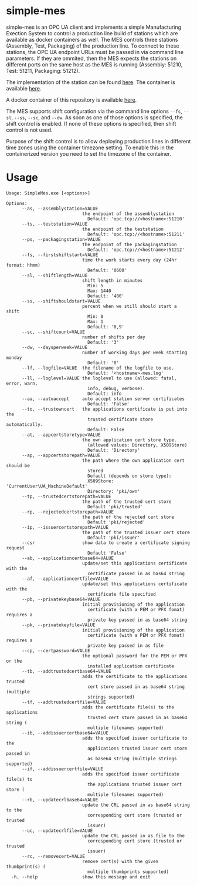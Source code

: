 # simple-mes

simple-mes is an OPC UA client and implements a simple Manufacturing Exection System to control a production line build of stations which are available as docker containers as well.
The MES controls three stations (Assembly, Test, Packaging) of the production line. To connect to these stations, the OPC UA endpoint URLs must be passed in via command line parameters.
If they are ommited, then the MES expects the stations on different ports on the same host as the MES is running (Assembly: 51210, Test: 51211, Packaging: 51212).

The implementation of the station can be found [here](https://github.com/hansgschossmann/simple-station). The container is available [here](https://hub.docker.com/r/hansgschossmann/simple-station).

A docker container of this repository is available [here](https://hub.docker.com/r/hansgschossmann/simple-mes).


The MES supports shift configuration via the command line options `--fs`, `--sl`, `--ss`, `--sc`, and `--dw`. As soon as one of those options is specified, the shift control is enabled.
If none of these options is specified, then shift control is not used.

Purpose of the shift control is to allow deploying production lines in different time zones using the container timezone setting. To enable this in the containerized version you need to set the timezone of the container.



# Usage

    Usage: SimpleMes.exe [<options>]
   
    Options:
          --as, --assemblystation=VALUE
                                 the endpoint of the assemblystation
                                   Default: 'opc.tcp://<hostname>:51210'
          --ts, --teststation=VALUE
                                 the endpoint of the teststation
                                   Default: 'opc.tcp://<hostname>:51211'
          --ps, --packagingstation=VALUE
                                 the endpoint of the packagingstation
                                   Default: 'opc.tcp://<hostname>:51212'
          --fs, --firstshiftstart=VALUE
                                 time the work starts every day (24hr format: hhmm)
                                   Default: '0600'
          --sl, --shiftlength=VALUE
                                 shift length in minutes
                                   Min: 5
                                   Max: 1440
                                   Default: '480'
          --ss, --shiftshouldstart=VALUE
                                 percent when we still should start a shift
                                   Min: 0
                                   Max: 1
                                   Default: '0,9'
          --sc, --shiftcount=VALUE
                                 number of shifts per day
                                   Default: '3'
          --dw, --daysperweek=VALUE
                                 number of working days per week starting monday
                                   Default: '0'
          --lf, --logfile=VALUE  the filename of the logfile to use.
                                   Default: '<hostname>-mes.log'
          --ll, --loglevel=VALUE the loglevel to use (allowed: fatal, error, warn,
                                   info, debug, verbose).
                                   Default: info
          --aa, --autoaccept     auto accept station server certificates
                                   Default: 'False'
          --to, --trustowncert   the applications certificate is put into the
                                   trusted certificate store automatically.
                                   Default: False
          --at, --appcertstoretype=VALUE
                                 the own application cert store type.
                                   (allowed values: Directory, X509Store)
                                   Default: 'Directory'
          --ap, --appcertstorepath=VALUE
                                 the path where the own application cert should be
                                   stored
                                   Default (depends on store type):
                                   X509Store: 'CurrentUser\UA_MachineDefault'
                                   Directory: 'pki/own'
          --tp, --trustedcertstorepath=VALUE
                                 the path of the trusted cert store
                                   Default 'pki/trusted'
          --rp, --rejectedcertstorepath=VALUE
                                 the path of the rejected cert store
                                   Default 'pki/rejected'
          --ip, --issuercertstorepath=VALUE
                                 the path of the trusted issuer cert store
                                   Default 'pki/issuer'
          --csr                  show data to create a certificate signing request
                                   Default 'False'
          --ab, --applicationcertbase64=VALUE
                                 update/set this applications certificate with the
                                   certificate passed in as bas64 string
          --af, --applicationcertfile=VALUE
                                 update/set this applications certificate with the
                                   certificate file specified
          --pb, --privatekeybase64=VALUE
                                 initial provisioning of the application
                                   certificate (with a PEM or PFX fomat) requires a
                                   private key passed in as base64 string
          --pk, --privatekeyfile=VALUE
                                 initial provisioning of the application
                                   certificate (with a PEM or PFX fomat) requires a
                                   private key passed in as file
          --cp, --certpassword=VALUE
                                 the optional password for the PEM or PFX or the
                                   installed application certificate
          --tb, --addtrustedcertbase64=VALUE
                                 adds the certificate to the applications trusted
                                   cert store passed in as base64 string (multiple
                                   strings supported)
          --tf, --addtrustedcertfile=VALUE
                                 adds the certificate file(s) to the applications
                                   trusted cert store passed in as base64 string (
                                   multiple filenames supported)
          --ib, --addissuercertbase64=VALUE
                                 adds the specified issuer certificate to the
                                   applications trusted issuer cert store passed in
                                   as base64 string (multiple strings supported)
          --if, --addissuercertfile=VALUE
                                 adds the specified issuer certificate file(s) to
                                   the applications trusted issuer cert store (
                                   multiple filenames supported)
          --rb, --updatecrlbase64=VALUE
                                 update the CRL passed in as base64 string to the
                                   corresponding cert store (trusted or trusted
                                   issuer)
          --uc, --updatecrlfile=VALUE
                                 update the CRL passed in as file to the
                                   corresponding cert store (trusted or trusted
                                   issuer)
          --rc, --removecert=VALUE
                                 remove cert(s) with the given thumbprint(s) (
                                   multiple thumbprints supported)
      -h, --help                 show this message and exit

